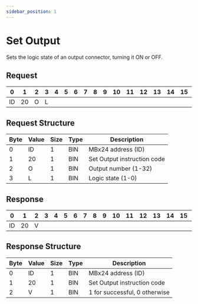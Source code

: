 ```yaml
---
sidebar_position: 1
---
```


# Set Output

Sets the logic state of an output connector, turning it ON or OFF.

## Request

| 0  | 1  | 2  | 3  | 4  | 5  | 6  | 7  | 8  | 9  | 10 | 11 | 12 | 13 | 14 | 15 | 16 | 17 | 18 | 19 | 20 | 21 | 22 | 23 | 24 | 25 | 26 | 27 | 28 | 29 | 30 | 31 |
|----|----|----|----|----|----|----|----|----|----|----|----|----|----|----|----|----|----|----|----|----|----|----|----|----|----|----|----|----|----|----|----|
| ID | 20 | O   | L |    |    |    |    |    |    |    |    |    |    |    |    |    |    |    |    |    |    |    |    |    |    |    |    |    |    |    |  |

## Request Structure

| Byte | Value | Size | Type | Description                            |
|------|-------|------|------|----------------------------------------|
| 0    | ID    | 1    | BIN  | MBx24 address (ID)                    |
| 1    | 20    | 1    | BIN  | Set Output instruction code           |
| 2    | O     | 1    | BIN  | Output number (1-32)                  |
| 3    | L     | 1    | BIN  | Logic state (1-0)                     |

## Response

| 0  | 1  | 2  | 3  | 4  | 5  | 6  | 7  | 8  | 9  | 10 | 11 | 12 | 13 | 14 | 15 | 16 | 17 | 18 | 19 | 20 | 21 | 22 | 23 | 24 | 25 | 26 | 27 | 28 | 29 | 30 | 31 |
|----|----|----|----|----|----|----|----|----|----|----|----|----|----|----|----|----|----|----|----|----|----|----|----|----|----|----|----|----|----|----|----|
| ID | 20 |  V |  |    |    |    |    |    |    |    |    |    |    |    |    |    |    |    |    |    |    |    |    |    |    |    |    |    |    |    |  |

## Response Structure

| Byte | Value | Size | Type | Description                            |
|------|-------|------|------|----------------------------------------|
| 0    | ID    | 1    | BIN  | MBx24 address (ID)                    |
| 1    | 20    | 1    | BIN  | Set Output instruction code           |
| 2    | V     | 1    | BIN  | 1 for successful, 0 otherwise         |